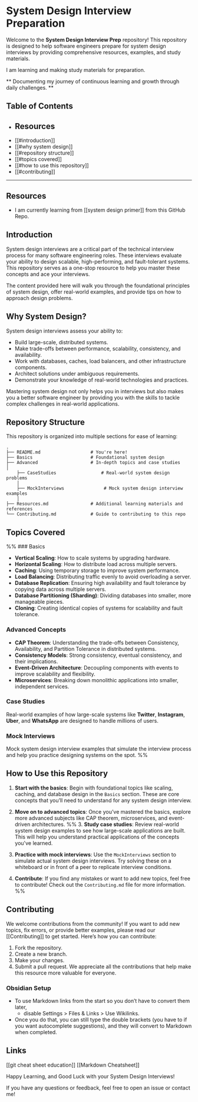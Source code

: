 # System Design Interview Preparation 

Welcome to the **System Design Interview Prep** repository! This repository is designed to help software engineers prepare for system design interviews by providing comprehensive resources, examples, and study materials. 

I am learning and making study materials for preparation. 

** Documenting my journey of continuous learning and growth through daily challenges. ** 
## Table of Contents
- ## Resources
- [[#introduction]]
- [[#why system design]]
- [[#repository structure]]
- [[#topics covered]]
- [[#how to use this repository]]
- [[#contributing]]
---
## Resources

- I am currently learning from [[system design primer]] from this GitHub Repo.
## Introduction

System design interviews are a critical part of the technical interview process for many software engineering roles. These interviews evaluate your ability to design scalable, high-performing, and fault-tolerant systems. This repository serves as a one-stop resource to help you master these concepts and ace your interviews.

The content provided here will walk you through the foundational principles of system design, offer real-world examples, and provide tips on how to approach design problems.
## Why System Design?

System design interviews assess your ability to:
- Build large-scale, distributed systems.
- Make trade-offs between performance, scalability, consistency, and availability.
- Work with databases, caches, load balancers, and other infrastructure components.
- Architect solutions under ambiguous requirements.
- Demonstrate your knowledge of real-world technologies and practices.

Mastering system design not only helps you in interviews but also makes you a better software engineer by providing you with the skills to tackle complex challenges in real-world applications.
## Repository Structure

This repository is organized into multiple sections for ease of learning:

```
.
├── README.md                   # You're here!
├── Basics                      # Foundational system design 
├── Advanced                    # In-depth topics and case studies
│   
	├── CaseStudies                 # Real-world system design problems
	│   
	├── MockInterviews               # Mock system design interview examples
	│   
├── Resources.md                # Additional learning materials and references
└── Contributing.md             # Guide to contributing to this repo
```
## Topics Covered
%% ### Basics

- **Vertical Scaling**: How to scale systems by upgrading hardware.
- **Horizontal Scaling**: How to distribute load across multiple servers.
- **Caching**: Using temporary storage to improve system performance.
- **Load Balancing**: Distributing traffic evenly to avoid overloading a server.
- **Database Replication**: Ensuring high availability and fault tolerance by copying data across multiple servers.
- **Database Partitioning (Sharding)**: Dividing databases into smaller, more manageable pieces.
- **Cloning**: Creating identical copies of systems for scalability and fault tolerance.
### Advanced Concepts

- **CAP Theorem**: Understanding the trade-offs between Consistency, Availability, and Partition Tolerance in distributed systems.
- **Consistency Models**: Strong consistency, eventual consistency, and their implications.
- **Event-Driven Architecture**: Decoupling components with events to improve scalability and flexibility.
- **Microservices**: Breaking down monolithic applications into smaller, independent services.
### Case Studies

Real-world examples of how large-scale systems like **Twitter**, **Instagram**, **Uber**, and **WhatsApp** are designed to handle millions of users.
### Mock Interviews

Mock system design interview examples that simulate the interview process and help you practice designing systems on the spot. %%
## How to Use this Repository

1. **Start with the basics**: Begin with foundational topics like scaling, caching, and database design in the `Basics` section. These are core concepts that you’ll need to understand for any system design interview.
   
2. **Move on to advanced topics**: Once you’ve mastered the basics, explore more advanced subjects like CAP theorem, microservices, and event-driven architectures.
%% 3. **Study case studies**: Review real-world system design examples to see how large-scale applications are built. This will help you understand practical applications of the concepts you've learned.
4. **Practice with mock interviews**: Use the `MockInterviews` section to simulate actual system design interviews. Try solving these on a whiteboard or in front of a peer to replicate interview conditions.
5. **Contribute**: If you find any mistakes or want to add new topics, feel free to contribute! Check out the `Contributing.md` file for more information. %%
## Contributing
We welcome contributions from the community! If you want to add new topics, fix errors, or provide better examples, please read our [[Contributing]] to get started.
Here’s how you can contribute:
1. Fork the repository.
2. Create a new branch.
3. Make your changes.
4. Submit a pull request.
We appreciate all the contributions that help make this resource more valuable for everyone.
### Obsidian Setup 

- To use Markdown links from the start so you don’t have to convert them later, 
	- disable Settings > Files & Links > Use Wikilinks.
- Once you do that, you can still type the double brackets (you have to if you want autocomplete suggestions), and they will convert to Markdown when completed.
## Links 
[[git cheat sheet education]]
[[Markdown Cheatsheet]]

Happy Learning, and Good Luck with your System Design Interviews!

If you have any questions or feedback, feel free to open an issue or contact me!

